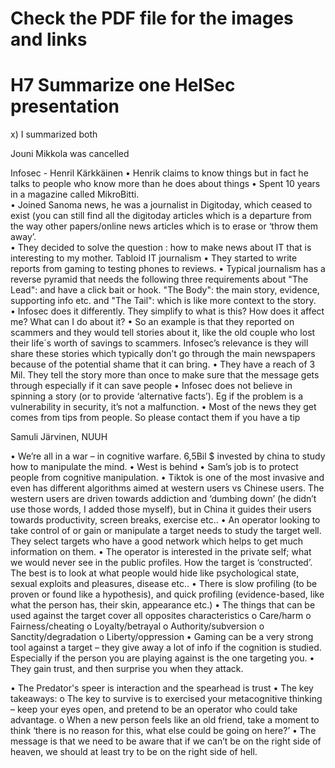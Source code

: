 # Check the PDF file for the images and links

# H7 Summarize one HelSec presentation
x)  I summarized both
 
Jouni Mikkola was cancelled

Infosec - Henril Kärkkäinen
•	Henrik claims to know things but in fact he talks to people who know more than he does about things
•	Spent 10 years in a magazine called MikroBitti.  
•	Joined Sanoma news, he was a journalist in Digitoday, which ceased to exist (you can still find all the digitoday articles which is a departure from the way other papers/online news articles which is to erase or ‘throw them away’.  
•	They decided to solve the question : how to make news about IT that is interesting to my mother. Tabloid IT journalism
•	They started to write reports from gaming to testing phones to reviews. 
•	Typical journalism has a reverse pyramid that needs the following three requirements about "The Lead": and have a click bait or hook. "The Body": the main story, evidence, supporting info etc. and  "The Tail": which is like more context to the story.  
•	Infosec does it differently.  They simplify to what is this? How does it affect me?  What can I do about it?
•	So an example is that they reported on scammers and they would tell stories about it, like the old couple who lost their life´s worth of savings to scammers.  Infosec’s relevance is they will share these stories which typically don’t go through the main newspapers because of the potential shame that it can bring. 
•	They have a reach of 3 Mil.  They tell the story more than once to make sure that the message gets through especially if it can save people
•	Infosec does not believe in spinning a story (or to provide ‘alternative facts’).  Eg if the problem is a vulnerability in security, it’s not a malfunction.
•	Most of the news they get comes from tips from people.  So please contact them if you have a tip
 
Samuli Järvinen, NUUH

•	We’re all in a war – in cognitive warfare. 6,5Bil $ invested by china to study how to manipulate the mind. 
•	West is behind
•	Sam’s job is to protect people from cognitive manipulation. 
•	Tiktok is one of the most invasive and even has different algorithms aimed at western users vs Chinese users.  The western users are driven towards addiction and ‘dumbing down’ (he didn’t use those words, I added those myself), but in China it guides their users towards productivity, screen breaks, exercise etc..
•	An operator looking to take control of or gain or manipulate a target needs to study the target well.  They select targets who have a good network which helps to get much information on them. 
•	The operator is interested in the private self; what we would never see in the public profiles.  How the target is ‘constructed’.  The best is to look at what people would hide like psychological state, sexual exploits and pleasures, disease etc.. 
•	There is slow profiling (to be proven or found like a hypothesis), and quick profiling (evidence-based, like what the person has, their skin, appearance etc.)
•	The things that can be used against the target cover all opposites characteristics
o	Care/harm 
o	Fairness/cheating 
o	Loyalty/betrayal 
o	Authority/subversion 
o	Sanctity/degradation 
o	Liberty/oppression
•	Gaming can be a very strong tool against a target – they give away a lot of info if the cognition is studied.  Especially if the person you are playing against is the one targeting you. 
•	They gain trust, and then surprise you when they attack. 

•	The Predator's speer is interaction and the spearhead is trust 
•	The key takeaways:
o	The key to survive is to exercised your metacognitive thinking – keep your eyes open, and pretend to be an operator who could take advantage. 
o	When a new person feels like an old friend, take a moment to think ‘there is no reason for this, what else could be going on here?’ 
•	The message is that we need to be aware that if we can’t be on the right side of heaven, we should at least try to be on the right side of hell.  
